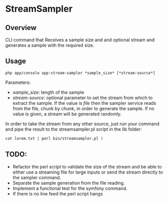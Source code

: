 StreamSampler
=============

## Overview

CLI command that Receives a sample size and and optional stream and generates a sample with the required size.

## Usage

```
php app/console app:stream-sampler *sample_size* [*stream-source*]
```
Parameters:
* _sample_size_:
length of the sample
* _stream-source_:
optional parameter to set the stream from which to extract the sample.
If the value is _file_ then the sampler service reads from the file, chunk by chunk, in order to generate the sample.
If no value is given, a stream will be generated randomly.

In order to take the stream from any other source, just run your command and pipe the result to the streamsampler.pl script in the lib folder:
```perl
cat lorem.txt | perl bin/streamsampler.pl 5
```

## TODO:

* Refactor the perl script to validate the size of the stream and be able to either use a streaming file for large inputs or send the stream directly to the sampler command.
* Separate the sample generation from the file reading.
* Implement a functional test for the symfony command.
* If there is no line feed the perl script hangs
